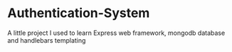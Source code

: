 # Authentication-System
A little project I used to learn Express web framework, mongodb database and handlebars templating
